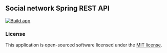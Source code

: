 
## Social network Spring REST API
[![Build app](https://github.com/Luuk2016/socialnetwork-spring-api/actions/workflows/build-app.yml/badge.svg?branch=master)](https://github.com/Luuk2016/socialnetwork-spring-api/actions/workflows/build-app.yml)

### License

This application is open-sourced software licensed under the [MIT license](https://opensource.org/licenses/MIT).
